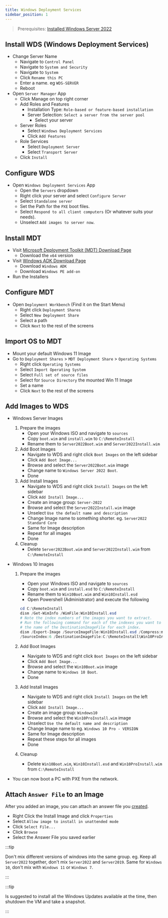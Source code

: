 ```yaml
---
title: Windows Deployment Services
sidebar_position: 1
---
```


> Prerequisites:
> [Installed Windows Server 2022](../virtualization/2-proxmox/11-install-windows-server.md)

## Install WDS (Windows Deployment Services)

- Change Server Name
  - Navigate to `Control Panel`
  - Navigate to `System and Security`
  - Navigate to `System`
  - Click `Rename this PC`
  - Enter a name. eg `WDS-SERVER`
  - Reboot
- Open `Server Manager` App
  - Click Manage on top right corner
  - Add Roles and Features
    - Installation Type: `Role-based or feature-based installation`
    - Server Selection: `Select a server from the server pool`
      - Select your server
  - Server Roles
    - Select `Windows Deployment Services`
    - Click `Add Features`
  - Role Services
    - Select `Deployment Server`
    - Select `Transport Server`
  - Click `Install`

## Configure WDS

- Open `Windows Deployment Services` App
  - Open the `Servers` dropdown
  - Right click your server and select `Configure Server`
  - Select `Standalone server`
  - Set the Path for the `PXE` boot files.
  - Select `Respond to all client computers` (Or whatever suits your needs).
  - Unselect `Add images to server now`.

## Install MDT

- Visit [Microsoft Deployment Toolkit (MDT) Download Page](https://www.microsoft.com/en-us/download/details.aspx?id=54259)
  - Download the  `x64` version
- Visit [Windows ADK Download Page](https://docs.microsoft.com/en-us/windows-hardware/get-started/adk-install)
  - Download `Windows ADK`
  - Download `Windows PE add-on`
- Run the Installers

## Configure MDT

- Open `Deployment Workbench` (Find it on the Start Menu)
  - Right click `Deployment Shares`
  - Select `New Deployment Share`
  - Select a path
  - Click `Next` to the rest of the screens

## Import OS to MDT

- Mount your default Windows 11 Image
- Go to `Deployment Shares` > `MDT Deployment Share` > `Operating Systems`
  - Right click `Operating Systems`
  - Select `Import Operating System`
  - Select `Full set of source files`
  - Select for `Source Directory` the mounted Win 11 Image
  - Set a name
  - Click `Next` to the rest of the screens

## Add Images to WDS

- Windows Server Images
  1. Prepare the images
     - Open your Windows ISO and navigate to `sources`
     - Copy `boot.wim` and `install.wim` to `C:\RemoteInstall`
     - Rename them to `Server2022Boot.wim` and `Server2022Install.wim`
  2. Add Boot Images
     - Navigate to WDS and right click `Boot Images` on the left sidebar
     - Click `Add Boot Image...`
     - Browse and select the `Server2022Boot.wim` image
     - Change name to `Windows Server 2022 Boot`.
     - Done
  3. Add Install Images
     - Navigate to WDS and right click `Install Images` on the left sidebar
     - Click `Add Install Image...`
     - Create an image group: `Server-2022`
     - Browse and select the `Server2022Install.wim` image
     - Unselect `Use the default name and description`
     - Change Image name to something shorter. eg. `Server2022 Standard Core`
     - Same for Image description
     - Repeat for all images
     - Done
  4. Cleanup
     - Delete `Server2022Boot.wim` and `Server2022Install.wim` from `C:\RemoteInstall`

- Windows 10 Images
  1. Prepare the images
     - Open your Windows ISO and navigate to `sources`
     - Copy `boot.wim` and `install.esd` to `C:\RemoteInstall`
     - Rename them to `Win10Boot.wim` and `Win10Install.esd`
     - Open Powershell (Administrator) and execute the following

      ```powershell
      cd C:\RemoteInstall
      dism /Get-WimInfo /WimFile:Win10Install.esd
      # Note the index numbers of the images you want to extract.
      # Run the following command for each of the indexes you want to extract, remember to change
      # the name of the DestinationImageFile for each index.
      dism /Export-Image /SourceImageFile:Win10Install.esd /Compress:max /CheckIntegrity `
      /SourceIndex:6 /DestinationImageFile:C:\RemoteInstall\Win10ProInstall.wim
      ```

  2. Add Boot Images
     - Navigate to WDS and right click `Boot Images` on the left sidebar
     - Click `Add Boot Image...`
     - Browse and select the `Win10Boot.wim` image
     - Change name to `Windows 10 Boot`.
     - Done
  3. Add Install Images
     - Navigate to WDS and right click `Install Images` on the left sidebar
     - Click `Add Install Image...`
     - Create an image group: `Windows10`
     - Browse and select the `Win10ProInstall.wim` image
     - Unselect `Use the default name and description`
     - Change Image name to eg. `Windows 10 Pro - VERSION`
     - Same for Image description
     - Repeat these steps for all images
     - Done
  4. Cleanup
     - Delete `Win10Boot.wim`, `Win10Install.esd` and `Win10ProInstall.wim` from `C:\RemoteInstall`
- You can now boot a PC with PXE from the network.

## Attach `Answer File` to an Image

After you added an image, you can attach an answer file you [created](./3-assessment-deployment-kit.md).

- Right Click the Install Image and click `Properties`
- Select `Allow image to install in unattended mode`
- Click `Select File...`
- Click `Browse`
- Select the Answer File you saved earlier

:::tip

Don't mix different versions of windows into the same group.
eg. Keep all `Server2022` together, don't mix `Server2022` and `Server2019`.
Same for `Windows 10`, don't mix with `Windows 11` or `Windows 7`.

:::

:::tip

Is suggested to install all the Windows Updates available at the time, then shutdown the VM and take a snapshot.

:::
